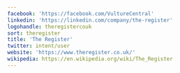 ```yaml
---
facebook: 'https://facebook.com/VultureCentral'
linkedin: 'https://linkedin.com/company/the-register'
logohandle: theregistercouk
sort: theregister
title: 'The Register'
twitter: intent/user
website: 'https://www.theregister.co.uk/'
wikipedia: https://en.wikipedia.org/wiki/The_Register
---
```

